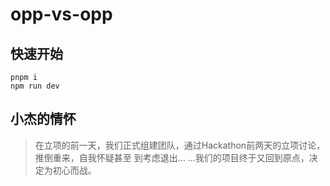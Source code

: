 # opp-vs-opp

## 快速开始

```
pnpm i
npm run dev
```

## 小杰的情怀

> 在立项的前一天，我们正式组建团队，通过Hackathon前两天的立项讨论，推倒重来，自我怀疑甚至
到考虑退出…
…我们的项目终于又回到原点，决定为初心而战。
